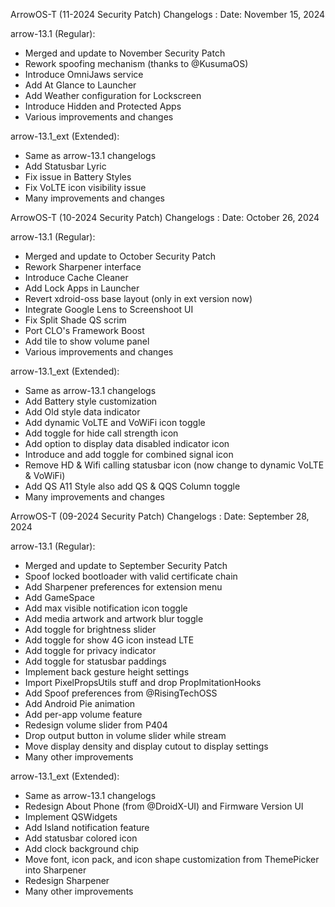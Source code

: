 ArrowOS-T (11-2024 Security Patch) Changelogs :
Date: November 15, 2024

arrow-13.1 (Regular):
- Merged and update to November Security Patch
- Rework spoofing mechanism (thanks to @KusumaOS)
- Introduce OmniJaws service
- Add At Glance to Launcher
- Add Weather configuration for Lockscreen
- Introduce Hidden and Protected Apps
- Various improvements and changes

arrow-13.1_ext (Extended):
- Same as arrow-13.1 changelogs
- Add Statusbar Lyric
- Fix issue in Battery Styles
- Fix VoLTE icon visibility issue
- Many improvements and changes



ArrowOS-T (10-2024 Security Patch) Changelogs :
Date: October 26, 2024

arrow-13.1 (Regular):
- Merged and update to October Security Patch
- Rework Sharpener interface
- Introduce Cache Cleaner
- Add Lock Apps in Launcher
- Revert xdroid-oss base layout (only in ext version now)
- Integrate Google Lens to Screenshoot UI
- Fix Split Shade QS scrim
- Port CLO's Framework Boost
- Add tile to show volume panel
- Various improvements and changes

arrow-13.1_ext (Extended):
- Same as arrow-13.1 changelogs
- Add Battery style customization
- Add Old style data indicator
- Add dynamic VoLTE and VoWiFi icon toggle
- Add toggle for hide call strength icon
- Add option to display data disabled indicator icon
- Introduce and add toggle for combined signal icon
- Remove HD & Wifi calling statusbar icon (now change to dynamic VoLTE & VoWiFi)
- Add QS A11 Style also add QS & QQS Column toggle
- Many improvements and changes



ArrowOS-T (09-2024 Security Patch) Changelogs :
Date: September 28, 2024

arrow-13.1 (Regular):
- Merged and update to September Security Patch
- Spoof locked bootloader with valid certificate chain
- Add Sharpener preferences for extension menu
- Add GameSpace
- Add max visible notification icon toggle
- Add media artwork and artwork blur toggle
- Add toggle for brightness slider
- Add toggle for show 4G icon instead LTE
- Add toggle for privacy indicator
- Add toggle for statusbar paddings
- Implement back gesture height settings
- Import PixelPropsUtils stuff and drop PropImitationHooks
- Add Spoof preferences from @RisingTechOSS
- Add Android Pie animation
- Add per-app volume feature
- Redesign volume slider from P404
- Drop output button in volume slider while stream
- Move display density and display cutout to display settings
- Many other improvements

arrow-13.1_ext (Extended):
- Same as arrow-13.1 changelogs
- Redesign About Phone (from @DroidX-UI) and Firmware Version UI
- Implement QSWidgets
- Add Island notification feature
- Add statusbar colored icon
- Add clock background chip
- Move font, icon pack, and icon shape customization from ThemePicker into Sharpener
- Redesign Sharpener
- Many other improvements
